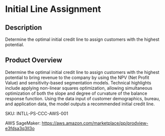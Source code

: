 #   Initial Line Assignment

## Description
Determine the optimal initial credit line to assign customers with the highest potential.

## Product Overview
Determine the optimal initial credit line to assign customers with the highest potential to bring revenue to the company by using the NPV (Net Profit Value) and sensitivity-based segmentation models. Technical highlights include applying non-linear squares optimization, allowing simultaneous optimization of both the slope and degree of curvature of the balance response function. Using the data input of customer demographics, bureau, and application data, the model outputs a recommended initial credit line.

SKU: INTLL-PS-CCC-AWS-001

AWS SageMaker: https://aws.amazon.com/marketplace/pp/prodview-e3fdsa3q3ll3o
